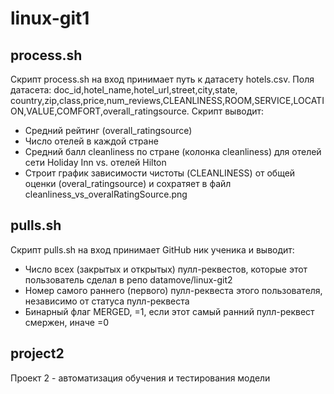 # linux-git1

## process.sh
Скрипт process.sh на вход принимает путь к датасету hotels.csv.
Поля датасета: doc_id,hotel_name,hotel_url,street,city,state, country,zip,class,price,num_reviews,CLEANLINESS,ROOM,SERVICE,LOCATION,VALUE,COMFORT,overall_ratingsource.
Скрипт выводит:
- Средний рейтинг (overall_ratingsource)
- Число отелей в каждой стране
- Средний балл cleanliness по стране (колонка cleanliness) для отелей сети Holiday Inn vs. отелей Hilton
- Строит график зависимости чистоты (CLEANLINESS) от общей оценки (overal_ratingsource) и сохратяет в файл cleanliness_vs_overalRatingSource.png 

## pulls.sh
Скрипт pulls.sh на вход принимает GitHub ник ученика и выводит:
- Число всех (закрытых и открытых) пулл-реквестов, которые этот пользователь сделал в репо datamove/linux-git2
- Номер самого раннего (первого) пулл-реквеста этого пользователя, независимо от статуса пулл-реквеста
- Бинарный флаг MERGED, =1, если этот самый ранний пулл-реквест смержен, иначе =0

## project2
Проект 2 - автоматизация обучения и тестирования модели
